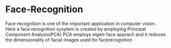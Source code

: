 # Face-Recognition
Face recognition is one of the important application in computer vision.
Here a face recognition sysytem is created by employing Principal Component Analysis(PCA)
PCA employs eigen-face apprach and it reduces the dimensionality of facial images used for facerecognition 
